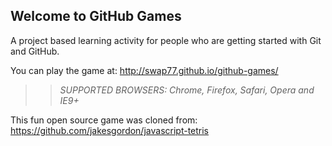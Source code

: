 ## Welcome to GitHub Games

A project based learning activity for people who are getting started with Git and GitHub.

You can play the game at: http://swap77.github.io/github-games/

>> _*SUPPORTED BROWSERS*: Chrome, Firefox, Safari, Opera and IE9+_

This fun open source game was cloned from: https://github.com/jakesgordon/javascript-tetris
